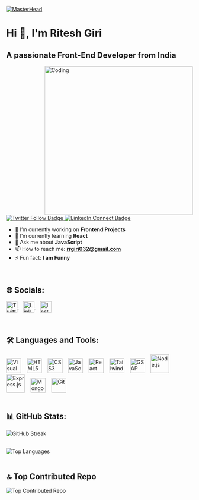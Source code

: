 [![MasterHead](https://firebasestorage.googleapis.com/v0/b/flexi-coding.appspot.com/o/dempgi7-520f8d5f-63d4-4453-8822-dbc149ae27f8.gif?alt=media&token=91c0c7b2-93c3-4029-b011-1a8703c5730d)](your-profile-link)

# Hi 👋, I'm Ritesh Giri
## A passionate Front-End Developer from India

<img align="right" alt="Coding" width="400" src="https://cdn.dribbble.com/users/1162077/screenshots/3848914/programmer.gif">

<p align="left">
  <a href="https://twitter.com/KnIgHtG11697565" target="_blank">
    <img src="https://img.shields.io/twitter/follow/KnIgHtG11697565?logo=twitter&style=for-the-badge" alt="Twitter Follow Badge" />
  </a>
  <a href="https://www.linkedin.com/in/ritesh-giri-b8b770242" target="_blank">
    <img src="https://img.shields.io/badge/Connect%20with%20Me-0077B5?style=for-the-badge&logo=linkedin" alt="LinkedIn Connect Badge" />
  </a>
</p>

- 🔭 I’m currently working on **Frontend Projects**
- 🌱 I’m currently learning **React**
- 💬 Ask me about **JavaScript**
- 📫 How to reach me: **rrgiri032@gmail.com**
- ⚡ Fun fact: **I am Funny**

<br/>

## 🌐 Socials:

<p align="left">
  <a href="https://twitter.com/KnIgHtG11697565" target="_blank">
    <img align="center" src="https://raw.githubusercontent.com/rahuldkjain/github-profile-readme-generator/master/src/images/icons/Social/twitter.svg" alt="Twitter" height="30" width="30" />
  </a>&nbsp;&nbsp;
  <a href="https://www.linkedin.com/in/ritesh-giri-b8b770242/" target="_blank">
    <img align="center" src="https://raw.githubusercontent.com/rahuldkjain/github-profile-readme-generator/master/src/images/icons/Social/linked-in-alt.svg" alt="LinkedIn" height="30" width="30" />
  </a>&nbsp;&nbsp;
  <a href="https://instagram.com/mr_ritesh_giri" target="_blank">
    <img align="center" src="https://raw.githubusercontent.com/rahuldkjain/github-profile-readme-generator/master/src/images/icons/Social/instagram.svg" alt="Instagram" height="30" width="30" />
  </a>
</p>

<br/>

## 🛠️ Languages and Tools:

<div>
  <img alt="Visual Studio Code" width="40px" src="https://cdn.jsdelivr.net/gh/devicons/devicon/icons/vscode/vscode-original.svg" />&nbsp;&nbsp;&nbsp;
  <img alt="HTML5" width="40px" src="https://cdn.jsdelivr.net/gh/devicons/devicon/icons/html5/html5-original.svg" />&nbsp;&nbsp;&nbsp;
  <img alt="CSS3" width="40px" src="https://cdn.jsdelivr.net/gh/devicons/devicon/icons/css3/css3-original.svg" />&nbsp;&nbsp;&nbsp;
  <img alt="JavaScript" width="40px" src="https://cdn.jsdelivr.net/gh/devicons/devicon/icons/javascript/javascript-original.svg" />&nbsp;&nbsp;&nbsp;
  <img alt="React" width="40px" src="https://cdn.jsdelivr.net/gh/devicons/devicon/icons/react/react-original.svg" />&nbsp;&nbsp;&nbsp;
  <img alt="Tailwind CSS" width="40px" src="https://cdn.jsdelivr.net/gh/devicons/devicon/icons/tailwindcss/tailwindcss-original.svg" />&nbsp;&nbsp;&nbsp;
  <img alt="GSAP" width="40px" src="https://cdn.worldvectorlogo.com/logos/gsap-greensock.svg" />&nbsp;&nbsp;&nbsp;
  <img alt="Node.js" width="50px" src="https://upload.wikimedia.org/wikipedia/commons/d/d9/Node.js_logo.svg" />&nbsp;&nbsp;&nbsp;
  <img alt="Express.js" width="50px" src="https://cdn.jsdelivr.net/gh/devicons/devicon/icons/express/express-original.svg" />&nbsp;&nbsp;&nbsp;
  <img alt="MongoDB" width="40px" src="https://cdn.jsdelivr.net/gh/devicons/devicon/icons/mongodb/mongodb-original.svg" />&nbsp;&nbsp;&nbsp;
  <img alt="Git" width="40px" src="https://cdn.jsdelivr.net/gh/devicons/devicon/icons/git/git-original.svg" />
</div>

<br/>

## 📊 GitHub Stats:

![GitHub Streak](https://github-readme-streak-stats.herokuapp.com/?user=mr-ritesh-giri&theme=dark&hide_border=false) <br/><br/>

![Top Languages](https://github-readme-stats.vercel.app/api/top-langs/?username=mr-ritesh-giri&theme=dark&hide_border=false&include_all_commits=false&count_private=false&layout=compact) <br/><br/>

## 🔝 Top Contributed Repo

![Top Contributed Repo](https://github-contributor-stats.vercel.app/api?username=mr-ritesh-giri&limit=5&theme=tokyonight&combine_all_yearly_contributions=true)
